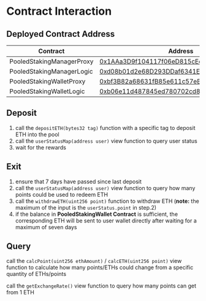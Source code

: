 # Contract Interaction

## **Deployed Contract Address**

<table><thead><tr><th width="288">Contract</th><th>Address</th></tr></thead><tbody><tr><td>PooledStakingManagerProxy</td><td><a href="https://etherscan.io/address/0x1AAa3D9f104117f06eD815cEcc9ef0C6a831c67F">0x1AAa3D9f104117f06eD815cEcc9ef0C6a831c67F</a></td></tr><tr><td>PooledStakingManagerLogic</td><td><a href="https://etherscan.io/address/0xd08b01d2e68D293DDaf6341E1b3BAd8eAa1F1530">0xd08b01d2e68D293DDaf6341E1b3BAd8eAa1F1530</a></td></tr><tr><td>PooledStakingWalletProxy</td><td><a href="https://etherscan.io/address/0xbf3B82a68631fB85e611c57eB6F0d75bEae12765">0xbf3B82a68631fB85e611c57eB6F0d75bEae12765</a></td></tr><tr><td>PooledStakingWalletLogic</td><td><a href="https://etherscan.io/address/0xb06e11d487845ed780702cd87125efc4cf518fec">0xb06e11d487845ed780702cd87125efc4cf518fec</a></td></tr></tbody></table>

## **Deposit**

1. call the `depositETH(bytes32 tag)` function with a specific tag to deposit ETH into the pool
2. call the `userStatusMap(address user)` view function to query user status
3. wait for the rewards

## Exit

1. ensure that 7 days have passed since last deposit
2. call the `userStatusMap(address user)` view function to query how many points could be used to redeem ETH
3. call the `withdrawETH(uint256 point)` function to withdraw ETH (**note:** the maximum of the input is the `userStatus.point` in step.2)
4. if the balance in **PooledStakingWallet Contract** is sufficient, the corresponding ETH will be sent to user wallet directly after waiting for a maximum of seven days

## Query

call the `calcPoint(uint256 ethAmount)` / `calcETH(uint256 point)` view function to calculate how many points/ETHs could change from a specific quantity of ETHs/points

call the `getExchangeRate()` view function to query how many points can get from 1 ETH

